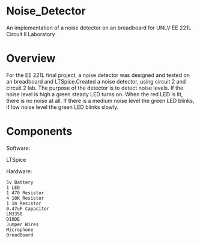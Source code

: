 # Noise_Detector
An implementation of a noise detector on an breadboard for UNLV EE 221L Circuit ll Laboratory

# Overview
For the EE 221L final project, a noise detector was designed and tested on an breadboard and  LTSpice.Created a noise detector, using circuit 2 and circuit 2 lab. The purpose of the   detector is to detect noise levels. If the noise level is high a green steady LED turns on.   When the red LED is lit, there is no noise at all. If there is a medium noise level the green LED blinks, if low noise level the green LED blinks slowly. 

# Components

Software:

  LTSpice

  Hardware:

    5v Battery
    1 LED
    1 470 Resistor
    4 10K Resistor
    1 1m Resistor
    0.47uF Capacitor
    LM3358
    DIODE
    Jumper Wires
    Microphone
    BreadBoard
    
    
